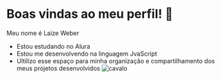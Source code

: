 # Boas vindas ao meu perfil! 💙
  Meu nome é Laize Weber
  
- Estou estudando no Alura
- Estou me desenvolvendo na linguagem JvaScript
- Ultilizo esse espaço para minha organização e compartilhamento dos meus projetos desenvolvidos 
![cavalo](https://media.tenor.com/xirOQUrigv0AAAAM/silly-horse.gif)
